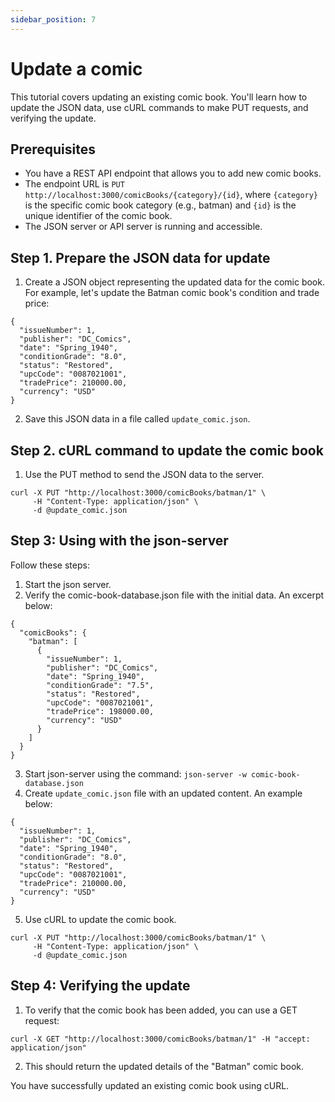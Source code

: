 ```yaml
---
sidebar_position: 7
---
```


# Update a comic
This tutorial covers updating an existing comic book. You'll learn how to update the JSON data, use cURL commands to make PUT requests, and verifying the update.

## Prerequisites
- You have a REST API endpoint that allows you to add new comic books.
- The endpoint URL is `PUT http://localhost:3000/comicBooks/{category}/{id}`, where `{category}` is the specific comic book category (e.g., batman) and `{id}` is the unique identifier of the comic book.
- The JSON server or API server is running and accessible.

## Step 1. Prepare the JSON data for update
1. Create a JSON object representing the updated data for the comic book. For example, let's update the Batman comic book's condition and trade price:

```
{
  "issueNumber": 1,
  "publisher": "DC_Comics",
  "date": "Spring_1940",
  "conditionGrade": "8.0",
  "status": "Restored",
  "upcCode": "0087021001",
  "tradePrice": 210000.00,
  "currency": "USD"
}
```

2. Save this JSON data in a file called `update_comic.json`.

## Step 2. cURL command to update the comic book
1. Use the PUT method to send the JSON data to the server. 

```
curl -X PUT "http://localhost:3000/comicBooks/batman/1" \
     -H "Content-Type: application/json" \
     -d @update_comic.json
```

## Step 3: Using with the json-server
Follow these steps:

1. Start the json server.
2. Verify the comic-book-database.json file with the initial data. An excerpt below:

```
{
  "comicBooks": {
    "batman": [
      {
        "issueNumber": 1,
        "publisher": "DC_Comics",
        "date": "Spring_1940",
        "conditionGrade": "7.5",
        "status": "Restored",
        "upcCode": "0087021001",
        "tradePrice": 198000.00,
        "currency": "USD"
      }
    ]
  }
}
```

3. Start json-server using the command: `json-server -w comic-book-database.json`
4. Create `update_comic.json` file with an updated content. An example below:

```   
{
  "issueNumber": 1,
  "publisher": "DC_Comics",
  "date": "Spring_1940",
  "conditionGrade": "8.0",
  "status": "Restored",
  "upcCode": "0087021001",
  "tradePrice": 210000.00,
  "currency": "USD"
}
```

5. Use cURL to update the comic book.

```
curl -X PUT "http://localhost:3000/comicBooks/batman/1" \
     -H "Content-Type: application/json" \
     -d @update_comic.json
```

## Step 4: Verifying the update
1. To verify that the comic book has been added, you can use a GET request:

```
curl -X GET "http://localhost:3000/comicBooks/batman/1" -H "accept: application/json"
```

2. This should return the updated details of the "Batman" comic book.

You have successfully updated an existing comic book using cURL. 
